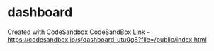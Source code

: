 # dashboard
Created with CodeSandbox
CodeSandBox Link - https://codesandbox.io/s/dashboard-utu0g8?file=/public/index.html
